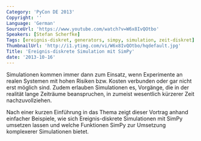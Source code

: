 ```yaml
---
Category: 'PyCon DE 2013'
Copyright: ''
Language: 'German'
SourceUrl: 'https://www.youtube.com/watch?v=W6x8IvQOtbo'
Speakers: [Stefan Scherfke]
Tags: [ereignis-diskret, generators, simpy, simulation, zeit-diskret]
ThumbnailUrl: 'http://i1.ytimg.com/vi/W6x8IvQOtbo/hqdefault.jpg'
Title: 'Ereignis-diskrete Simulation mit SimPy'
date: '2013-10-16'
---
```

Simulationen kommen immer dann zum Einsatz, wenn Experimente an realen Systemen
mit hohen Risiken bzw. Kosten verbunden oder gar nicht erst möglich sind. Zudem
erlauben Simulationen es, Vorgänge, die in der realität lange Zeiträume
beanspruchen, in zumeist wesentlich kürzerer Zeit nachzuvollziehen. 

Nach einer
kurzen Einführung in das Thema zeigt dieser Vortrag anhand einfacher Beispiele,
wie sich Ereignis-diskrete Simulationen mit SimPy umsetzen lassen und welche
Funktionen SimPy zur Umsetzung komplexerer Simulationen bietet.

